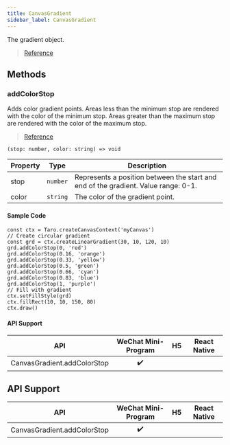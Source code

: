 ```yaml
---
title: CanvasGradient
sidebar_label: CanvasGradient
---
```


The gradient object.

> [Reference](https://developers.weixin.qq.com/miniprogram/en/dev/api/canvas/CanvasGradient.html)

## Methods

### addColorStop

Adds color gradient points. Areas less than the minimum stop are rendered with the color of the minimum stop. Areas greater than the maximum stop are rendered with the color of the maximum stop.

> [Reference](https://developers.weixin.qq.com/miniprogram/en/dev/api/canvas/CanvasGradient.addColorStop.html)

```tsx
(stop: number, color: string) => void
```

<table>
  <thead>
    <tr>
      <th>Property</th>
      <th>Type</th>
      <th>Description</th>
    </tr>
  </thead>
  <tbody>
    <tr>
      <td>stop</td>
      <td><code>number</code></td>
      <td>Represents a position between the start and end of the gradient. Value range: 0-1.</td>
    </tr>
    <tr>
      <td>color</td>
      <td><code>string</code></td>
      <td>The color of the gradient point.</td>
    </tr>
  </tbody>
</table>

#### Sample Code

```tsx
const ctx = Taro.createCanvasContext('myCanvas')
// Create circular gradient
const grd = ctx.createLinearGradient(30, 10, 120, 10)
grd.addColorStop(0, 'red')
grd.addColorStop(0.16, 'orange')
grd.addColorStop(0.33, 'yellow')
grd.addColorStop(0.5, 'green')
grd.addColorStop(0.66, 'cyan')
grd.addColorStop(0.83, 'blue')
grd.addColorStop(1, 'purple')
// Fill with gradient
ctx.setFillStyle(grd)
ctx.fillRect(10, 10, 150, 80)
ctx.draw()
```

#### API Support

| API |  WeChat Mini-Program | H5 | React Native |
| :---: | :---: | :---: | :---: |
| CanvasGradient.addColorStop | ✔️ |  |  |

## API Support

| API |  WeChat Mini-Program | H5 | React Native |
| :---: | :---: | :---: | :---: |
| CanvasGradient.addColorStop | ✔️ |  |  |
